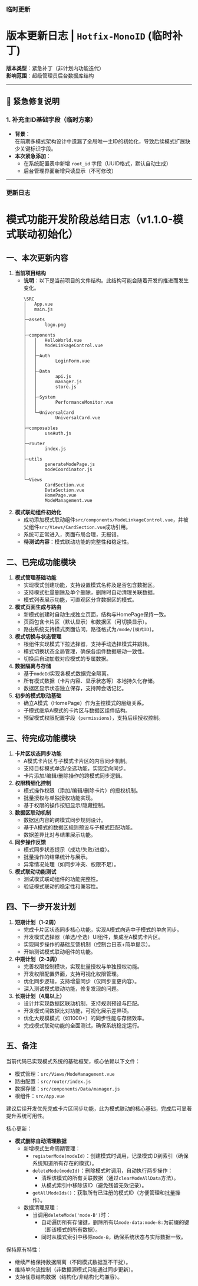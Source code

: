 ### 临时更新
# 版本更新日志 | `Hotfix-MonoID` (临时补丁)

**版本类型**：紧急补丁（非计划内功能迭代）  
**影响范围**：超级管理员后台数据库结构  

---

## 🚨 紧急修复说明
### 1. 补充主ID基础字段（临时方案）
- **背景**：  
  在前期多模式架构设计中遗漏了全局唯一主ID的初始化，导致后续模式扩展缺少关键标识字段。  
- **本次紧急添加**：  
  - 在系统配置表中新增 `root_id` 字段（UUID格式，默认自动生成）  
  - 后台管理界面新增只读显示（不可修改）  

----------------------------------------------------------------------------------------------------------------------------------------


### 更新日志

# 模式功能开发阶段总结日志（v1.1.0-模式联动初始化）

## 一、本次更新内容
1. **当前项目结构**
   - **说明**：以下是当前项目的文件结构。此结构可能会随着开发的推进而发生变化。
     ```
     \SRC
     │   App.vue
     │   main.js
     │   
     ├─assets
     │       logo.png
     │       
     ├─components
     │   │   HelloWorld.vue
     │   │   ModeLinkageControl.vue
     │   │   
     │   ├─Auth
     │   │       LoginForm.vue
     │   │       
     │   ├─Data
     │   │       api.js
     │   │       manager.js
     │   │       store.js
     │   │       
     │   ├─System
     │   │       PerformanceMonitor.vue
     │   │       
     │   └─UniversalCard
     │           UniversalCard.vue
     │           
     ├─composables
     │       useAuth.js
     │       
     ├─router
     │       index.js
     │       
     ├─utils
     │       generateModePage.js
     │       modeCoordinator.js
     │       
     └─Views
             CardSection.vue
             DataSection.vue
             HomePage.vue
             ModeManagement.vue
     ```
2. **模式联动组件初始化**
   - 成功添加模式联动组件`src/components/ModeLinkageControl.vue`，并被父组件`src/Views/CardSection.vue`成功引用。
   - 系统可正常进入，页面布局合理，无报错。
   - **待测试内容**：模式联动功能的完整性和稳定性。

## 二、已完成功能模块
1. **模式管理基础功能**
   - 实现模式创建功能，支持设置模式名称及是否包含数据区。
   - 支持模式批量删除及单个删除，删除时自动清理关联数据。
   - 模式列表展示功能，可直观区分含数据区的模式。
2. **模式页面生成与路由**
   - 新模式创建时自动生成独立页面，结构与HomePage保持一致。
   - 页面包含卡片区（默认显示）和数据区（可切换显示）。
   - 路由系统支持模式页面访问，路径格式为`/mode/[模式ID]`。
3. **模式切换与状态管理**
   - 根组件实现模式下拉选择器，支持手动选择模式并跳转。
   - 模式切换状态全局管理，确保各组件数据联动一致性。
   - 切换后自动加载对应模式的专属数据。
4. **数据隔离与存储**
   - 基于`modeId`实现各模式数据完全隔离。
   - 所有模式数据（卡片内容、显示状态等）本地持久化存储。
   - 数据区显示状态独立保存，支持跨会话记忆。
5. **初步的模式联动基础**
   - 确立A模式（HomePage）作为主控模式的层级关系。
   - 子模式继承A模式的卡片区与数据区组件结构。
   - 预留模式权限配置字段（`permissions`），支持后续授权控制。

## 三、待完成功能模块
1. **卡片区状态同步功能**
   - A模式卡片区与子模式卡片区的内容同步机制。
   - 支持目标模式单选/全选功能，实现定向同步。
   - 卡片添加/编辑/删除操作的跨模式同步逻辑。
2. **权限精细化控制**
   - 模式操作权限（添加/编辑/删除卡片）的授权机制。
   - 批量授权与单独授权功能实现。
   - 基于权限的操作按钮显示/隐藏控制。
3. **数据区联动机制**
   - 数据区内容的跨模式同步规则设计。
   - 基于A模式的数据区规则预设与子模式匹配功能。
   - 数据差异比对与结果展示功能。
4. **同步操作反馈**
   - 模式同步状态提示（成功/失败/进度）。
   - 批量操作的结果统计与展示。
   - 异常情况处理（如同步冲突、权限不足）。
5. **模式联动功能测试**
   - 测试模式联动组件的功能完整性。
   - 验证模式联动的稳定性和兼容性。

## 四、下一步开发计划
1. **短期计划（1-2周）**
   - 完成卡片区状态同步核心功能，实现A模式向选中子模式的单向同步。
   - 开发模式选择器（单选/全选）UI组件，集成至A模式卡片区。
   - 实现同步操作的基础反馈机制（控制台日志+简单提示）。
   - 开始测试模式联动组件的功能。
2. **中期计划（2-3周）**
   - 完善权限控制模块，实现批量授权与单独授权功能。
   - 开发权限配置界面，支持可视化权限管理。
   - 优化同步逻辑，支持增量同步（仅同步变更内容）。
   - 深入测试模式联动功能，修复发现的问题。
3. **长期计划（4周以上）**
   - 设计并实现数据区联动机制，支持规则预设与匹配。
   - 开发模式间数据比对功能，可视化展示差异项。
   - 优化大规模模式（如1000+）的同步性能与存储效率。
   - 完成模式联动功能的全面测试，确保系统稳定运行。

## 五、备注
当前代码已实现模式系统的基础框架，核心依赖以下文件：
- 模式管理：`src/Views/ModeManagement.vue`
- 路由配置：`src/router/index.js`
- 数据存储：`src/components/Data/manager.js`
- 根组件：`src/App.vue`

建议后续开发优先完成卡片区同步功能，此为模式联动的核心基础，完成后可显著提升系统可用性。

核心更新：
- **模式删除自动清理数据**
  - 新增模式生命周期管理：
    - `registerMode(modeId)`：创建模式时调用，记录模式ID到索引（确保系统知道所有存在的模式）。
    - `deleteMode(modeId)`：删除模式时调用，自动执行两步操作：
      - 清理该模式的所有关联数据（通过`clearModeAllData`方法）。
      - 从模式索引中移除该ID（避免残留无效记录）。
    - `getAllModeIds()`：获取所有已注册的模式ID（方便管理和批量操作）。
  - 数据清理原理：
    - 当调用`deleteMode('mode-B')`时：
      - 自动遍历所有存储键，删除所有以`mode-data:mode-B:`为前缀的键（即该模式的所有数据）。
      - 同时从模式索引中移除`mode-B`，确保系统状态与实际数据一致。

保持原有特性：
- 继续严格保持数据隔离（不同模式数据互不干扰）。
- 维持单向流控制（非数据源模式只能通过同步更新）。
- 支持任意结构数据（结构化/非结构化均兼容）。